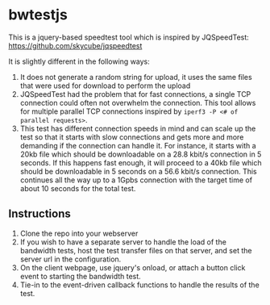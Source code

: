 # bwtestjs
This is a jquery-based speedtest tool which is inspired by JQSpeedTest: https://github.com/skycube/jqspeedtest

It is slightly different in the following ways:

1. It does not generate a random string for upload, it uses the same files that
were used for download to perform the upload
2. JQSpeedTest had the problem that for fast connections, a single TCP
connection could often not overwhelm the connection. This tool allows for
multiple parallel TCP connections inspired by
`iperf3 -P <# of parallel requests>`.
3. This test has different connection speeds in mind and can scale up the test
so that it starts with slow connections and gets more and more demanding if the connection can handle it. For instance, it starts with a 20kb file which should
be downloadable on a 28.8 kbit/s connection in 5 seconds. If this happens fast
enough, it will proceed to a 40kb file which should be downloadable in 5 seconds
on a 56.6 kbit/s connection. This continues all the way up to a 1Gpbs connection
with the target time of about 10 seconds for the total test.

## Instructions
1. Clone the repo into your webserver
2. If you wish to have a separate server to handle the load of the bandwidth
tests, host the test transfer files on that server, and set the server url
in the configuration.
3. On the client webpage, use jquery's onload, or attach a button click event
to starting the bandwidth test.
4. Tie-in to the event-driven callback functions to handle the results of the
test.
